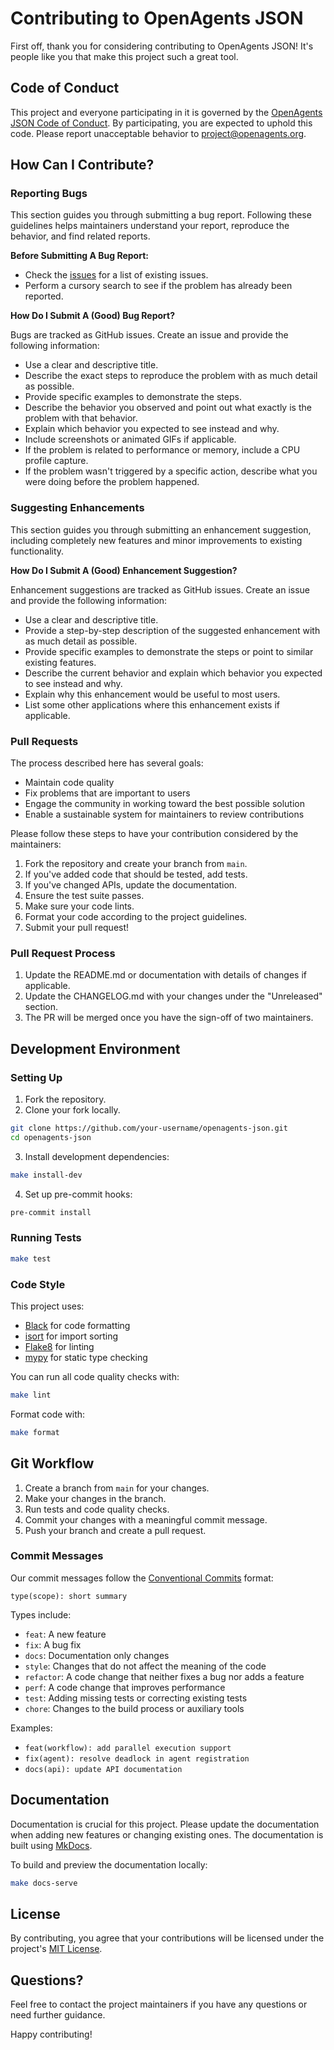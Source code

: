 # Contributing to OpenAgents JSON

First off, thank you for considering contributing to OpenAgents JSON! It's people like you that make this project such a great tool.

## Code of Conduct

This project and everyone participating in it is governed by the [OpenAgents JSON Code of Conduct](CODE_OF_CONDUCT.md). By participating, you are expected to uphold this code. Please report unacceptable behavior to [project@openagents.org](mailto:project@openagents.org).

## How Can I Contribute?

### Reporting Bugs

This section guides you through submitting a bug report. Following these guidelines helps maintainers understand your report, reproduce the behavior, and find related reports.

**Before Submitting A Bug Report:**

* Check the [issues](https://github.com/username/openagents-json/issues) for a list of existing issues.
* Perform a cursory search to see if the problem has already been reported.

**How Do I Submit A (Good) Bug Report?**

Bugs are tracked as GitHub issues. Create an issue and provide the following information:

* Use a clear and descriptive title.
* Describe the exact steps to reproduce the problem with as much detail as possible.
* Provide specific examples to demonstrate the steps.
* Describe the behavior you observed and point out what exactly is the problem with that behavior.
* Explain which behavior you expected to see instead and why.
* Include screenshots or animated GIFs if applicable.
* If the problem is related to performance or memory, include a CPU profile capture.
* If the problem wasn't triggered by a specific action, describe what you were doing before the problem happened.

### Suggesting Enhancements

This section guides you through submitting an enhancement suggestion, including completely new features and minor improvements to existing functionality.

**How Do I Submit A (Good) Enhancement Suggestion?**

Enhancement suggestions are tracked as GitHub issues. Create an issue and provide the following information:

* Use a clear and descriptive title.
* Provide a step-by-step description of the suggested enhancement with as much detail as possible.
* Provide specific examples to demonstrate the steps or point to similar existing features.
* Describe the current behavior and explain which behavior you expected to see instead and why.
* Explain why this enhancement would be useful to most users.
* List some other applications where this enhancement exists if applicable.

### Pull Requests

The process described here has several goals:

- Maintain code quality
- Fix problems that are important to users
- Engage the community in working toward the best possible solution
- Enable a sustainable system for maintainers to review contributions

Please follow these steps to have your contribution considered by the maintainers:

1. Fork the repository and create your branch from `main`.
2. If you've added code that should be tested, add tests.
3. If you've changed APIs, update the documentation.
4. Ensure the test suite passes.
5. Make sure your code lints.
6. Format your code according to the project guidelines.
7. Submit your pull request!

### Pull Request Process

1. Update the README.md or documentation with details of changes if applicable.
2. Update the CHANGELOG.md with your changes under the "Unreleased" section.
3. The PR will be merged once you have the sign-off of two maintainers.

## Development Environment

### Setting Up

1. Fork the repository.
2. Clone your fork locally.

```bash
git clone https://github.com/your-username/openagents-json.git
cd openagents-json
```

3. Install development dependencies:

```bash
make install-dev
```

4. Set up pre-commit hooks:

```bash
pre-commit install
```

### Running Tests

```bash
make test
```

### Code Style

This project uses:

- [Black](https://github.com/psf/black) for code formatting
- [isort](https://github.com/pycqa/isort) for import sorting
- [Flake8](https://github.com/pycqa/flake8) for linting
- [mypy](https://github.com/python/mypy) for static type checking

You can run all code quality checks with:

```bash
make lint
```

Format code with:

```bash
make format
```

## Git Workflow

1. Create a branch from `main` for your changes.
2. Make your changes in the branch.
3. Run tests and code quality checks.
4. Commit your changes with a meaningful commit message.
5. Push your branch and create a pull request.

### Commit Messages

Our commit messages follow the [Conventional Commits](https://www.conventionalcommits.org/) format:

```
type(scope): short summary
```

Types include:
- `feat`: A new feature
- `fix`: A bug fix
- `docs`: Documentation only changes
- `style`: Changes that do not affect the meaning of the code
- `refactor`: A code change that neither fixes a bug nor adds a feature
- `perf`: A code change that improves performance
- `test`: Adding missing tests or correcting existing tests
- `chore`: Changes to the build process or auxiliary tools

Examples:
- `feat(workflow): add parallel execution support`
- `fix(agent): resolve deadlock in agent registration`
- `docs(api): update API documentation`

## Documentation

Documentation is crucial for this project. Please update the documentation when adding new features or changing existing ones. The documentation is built using [MkDocs](https://www.mkdocs.org/).

To build and preview the documentation locally:

```bash
make docs-serve
```

## License

By contributing, you agree that your contributions will be licensed under the project's [MIT License](LICENSE).

## Questions?

Feel free to contact the project maintainers if you have any questions or need further guidance.

Happy contributing! 